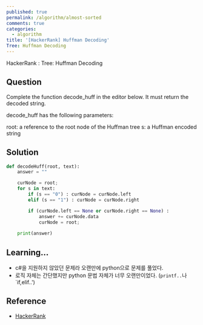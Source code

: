 ```yaml
---
published: true
permalink: /algorithm/almost-sorted
comments: true
categories:
  - algorithm
title: '[HackerRank] Huffman Decoding'
Tree: Huffman Decoding
---
```

HackerRank : Tree: Huffman Decoding


## Question
Complete the function decode_huff in the editor below. It must return the decoded string.

decode_huff has the following parameters:

root: a reference to the root node of the Huffman tree
s: a Huffman encoded string

## Solution
```python
def decodeHuff(root, text):
    answer = ""

    curNode = root; 
    for s in text:
        if (s == "0") : curNode = curNode.left
        elif (s == "1") : curNode = curNode.right

        if (curNode.left == None or curNode.right == None) :
            answer += curNode.data
            curNode = root; 
    
    print(answer)
```

## Learning... 
- c#을 지원하지 않았던 문제라 오랜만에 python으로 문제를 풀었다. 
- 로직 자체는 간단했지만 python 문법 자체가 너무 오랜만이었다. (`printf..`나 `if,elif..')



## Reference
- [HackerRank](https://www.hackerrank.com/challenges/tree-huffman-decoding/problem)
